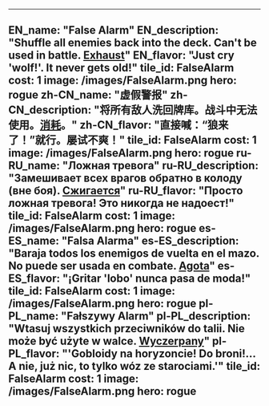 ---

EN_name: "False Alarm"
EN_description: "Shuffle all enemies back into the deck. Can't be used in battle. <u>Exhaust</u>"
EN_flavor: "Just cry 'wolf!'. It never gets old!"
tile_id: FalseAlarm
cost: 1
image: /images/FalseAlarm.png
hero: rogue
zh-CN_name: "虚假警报"
zh-CN_description: "将所有敌人洗回牌库。战斗中无法使用。<u>消耗</u>。"
zh-CN_flavor: "直接喊：“狼来了！”就行。屡试不爽！"
tile_id: FalseAlarm
cost: 1
image: /images/FalseAlarm.png
hero: rogue
ru-RU_name: "Ложная тревога"
ru-RU_description: "Замешивает всех врагов обратно в колоду (вне боя). <u>Сжигается</u>"
ru-RU_flavor: "Просто ложная тревога! Это никогда не надоест!"
tile_id: FalseAlarm
cost: 1
image: /images/FalseAlarm.png
hero: rogue
es-ES_name: "Falsa Alarma"
es-ES_description: "Baraja todos los enemigos de vuelta en el mazo. No puede ser usada en combate. <u>Agota</u>"
es-ES_flavor: "¡Gritar 'lobo' nunca pasa de moda!"
tile_id: FalseAlarm
cost: 1
image: /images/FalseAlarm.png
hero: rogue
pl-PL_name: "Fałszywy Alarm"
pl-PL_description: "Wtasuj wszystkich przeciwników do talii. Nie może być użyte w walce. <u>Wyczerpany</u>"
pl-PL_flavor: "'Gobloidy na horyzoncie! Do broni!... A nie, już nic, to tylko wóz ze starociami.'"
tile_id: FalseAlarm
cost: 1
image: /images/FalseAlarm.png
hero: rogue
---